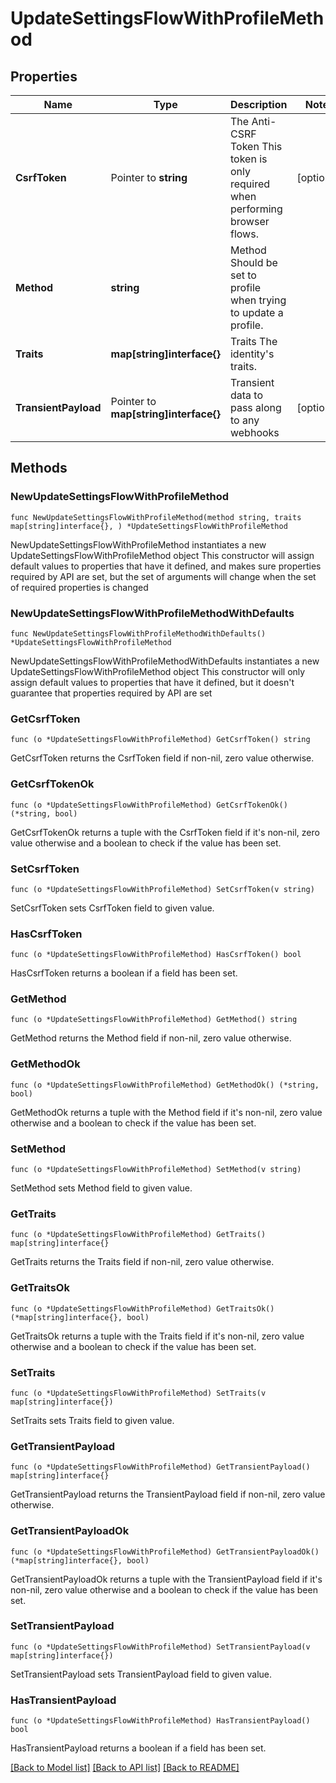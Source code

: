 # UpdateSettingsFlowWithProfileMethod

## Properties

Name | Type | Description | Notes
------------ | ------------- | ------------- | -------------
**CsrfToken** | Pointer to **string** | The Anti-CSRF Token  This token is only required when performing browser flows. | [optional] 
**Method** | **string** | Method  Should be set to profile when trying to update a profile. | 
**Traits** | **map[string]interface{}** | Traits  The identity&#39;s traits. | 
**TransientPayload** | Pointer to **map[string]interface{}** | Transient data to pass along to any webhooks | [optional] 

## Methods

### NewUpdateSettingsFlowWithProfileMethod

`func NewUpdateSettingsFlowWithProfileMethod(method string, traits map[string]interface{}, ) *UpdateSettingsFlowWithProfileMethod`

NewUpdateSettingsFlowWithProfileMethod instantiates a new UpdateSettingsFlowWithProfileMethod object
This constructor will assign default values to properties that have it defined,
and makes sure properties required by API are set, but the set of arguments
will change when the set of required properties is changed

### NewUpdateSettingsFlowWithProfileMethodWithDefaults

`func NewUpdateSettingsFlowWithProfileMethodWithDefaults() *UpdateSettingsFlowWithProfileMethod`

NewUpdateSettingsFlowWithProfileMethodWithDefaults instantiates a new UpdateSettingsFlowWithProfileMethod object
This constructor will only assign default values to properties that have it defined,
but it doesn't guarantee that properties required by API are set

### GetCsrfToken

`func (o *UpdateSettingsFlowWithProfileMethod) GetCsrfToken() string`

GetCsrfToken returns the CsrfToken field if non-nil, zero value otherwise.

### GetCsrfTokenOk

`func (o *UpdateSettingsFlowWithProfileMethod) GetCsrfTokenOk() (*string, bool)`

GetCsrfTokenOk returns a tuple with the CsrfToken field if it's non-nil, zero value otherwise
and a boolean to check if the value has been set.

### SetCsrfToken

`func (o *UpdateSettingsFlowWithProfileMethod) SetCsrfToken(v string)`

SetCsrfToken sets CsrfToken field to given value.

### HasCsrfToken

`func (o *UpdateSettingsFlowWithProfileMethod) HasCsrfToken() bool`

HasCsrfToken returns a boolean if a field has been set.

### GetMethod

`func (o *UpdateSettingsFlowWithProfileMethod) GetMethod() string`

GetMethod returns the Method field if non-nil, zero value otherwise.

### GetMethodOk

`func (o *UpdateSettingsFlowWithProfileMethod) GetMethodOk() (*string, bool)`

GetMethodOk returns a tuple with the Method field if it's non-nil, zero value otherwise
and a boolean to check if the value has been set.

### SetMethod

`func (o *UpdateSettingsFlowWithProfileMethod) SetMethod(v string)`

SetMethod sets Method field to given value.


### GetTraits

`func (o *UpdateSettingsFlowWithProfileMethod) GetTraits() map[string]interface{}`

GetTraits returns the Traits field if non-nil, zero value otherwise.

### GetTraitsOk

`func (o *UpdateSettingsFlowWithProfileMethod) GetTraitsOk() (*map[string]interface{}, bool)`

GetTraitsOk returns a tuple with the Traits field if it's non-nil, zero value otherwise
and a boolean to check if the value has been set.

### SetTraits

`func (o *UpdateSettingsFlowWithProfileMethod) SetTraits(v map[string]interface{})`

SetTraits sets Traits field to given value.


### GetTransientPayload

`func (o *UpdateSettingsFlowWithProfileMethod) GetTransientPayload() map[string]interface{}`

GetTransientPayload returns the TransientPayload field if non-nil, zero value otherwise.

### GetTransientPayloadOk

`func (o *UpdateSettingsFlowWithProfileMethod) GetTransientPayloadOk() (*map[string]interface{}, bool)`

GetTransientPayloadOk returns a tuple with the TransientPayload field if it's non-nil, zero value otherwise
and a boolean to check if the value has been set.

### SetTransientPayload

`func (o *UpdateSettingsFlowWithProfileMethod) SetTransientPayload(v map[string]interface{})`

SetTransientPayload sets TransientPayload field to given value.

### HasTransientPayload

`func (o *UpdateSettingsFlowWithProfileMethod) HasTransientPayload() bool`

HasTransientPayload returns a boolean if a field has been set.


[[Back to Model list]](../README.md#documentation-for-models) [[Back to API list]](../README.md#documentation-for-api-endpoints) [[Back to README]](../README.md)


